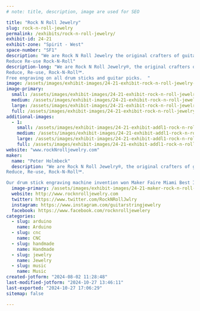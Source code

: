 ```yaml
---
# note: title, description, image are used for SEO

title: "Rock N Roll Jewelry"
slug: rock-n-roll-jewelry
permalink: /exhibits/rock-n-roll-jewelry/
exhibit-id: 24-21
exhibit-zone: "Spirit - West"
space-number: "SF1"
description: "We are Rock N Roll Jewelry the original crafters of guitar string jewelry.
Reduce Re-use Rock-N-Roll"
description-long: "We are Rock N Roll Jewelry®, the original crafters of guitar string jewelry (since 1991) such as our guitar stRINGs®, Bass-let® bracelets, and the Guitarwrist™, for who?  Guitar(wr)ists of course!  
Reduce, Re-use, Rock-N-Roll℠. 
Free engraving on all drum sticks and guitar picks.  "
image: /assets/images/exhibit-images/24-21-exhibit-rock-n-roll-jewelry-mnstatecage-large.jpg
image-primary: 
  small: /assets/images/exhibit-images/24-21-exhibit-rock-n-roll-jewelry-mnstatecage-small.jpg
  medium: /assets/images/exhibit-images/24-21-exhibit-rock-n-roll-jewelry-mnstatecage-medium.jpg
  large: /assets/images/exhibit-images/24-21-exhibit-rock-n-roll-jewelry-mnstatecage-large.jpg
  full: /assets/images/exhibit-images/24-21-exhibit-rock-n-roll-jewelry-mnstatecage-full.jpg
additional-images: 
  - 1:
    small: /assets/images/exhibit-images/24-21-exhibit-addl1-rock-n-roll-jewelry-makingjewelry-small.jpg
    medium: /assets/images/exhibit-images/24-21-exhibit-addl1-rock-n-roll-jewelry-makingjewelry-medium.jpg
    large: /assets/images/exhibit-images/24-21-exhibit-addl1-rock-n-roll-jewelry-makingjewelry-large.jpg
    full: /assets/images/exhibit-images/24-21-exhibit-addl1-rock-n-roll-jewelry-makingjewelry-full.jpg
website: "www.rockNrolljewelry.com"
maker: 
  name: "Peter Holmbeck"
  description: "We are Rock N Roll Jewelry®, the original crafters of guitar string jewelry (since 1991) such as our guitar stRINGs®, Bass-let® bracelets, and the Guitarwrist™, for who?  Guitar(wr)ists of course!  
Reduce, Re-use, Rock-N-Roll℠. 

Our drum stick engraving machine invention won Maker Faire Miami Best In Show award 2019."
  image-primary: /assets/images/exhibit-images/24-21-maker-rock-n-roll-jewelry-rnrjrednobgrnd-medium.png
  website: http://www.rocknrolljewelry.com
  twitter: https://www.twitter.com/RockNRollJwlry
  instagram: https://www.instagram.com/guitarstringjewelry
  facebook: https://www.facebook.com/rocknrolljewelery
categories: 
  - slug: arduino
    name: Arduino
  - slug: cnc
    name: CNC
  - slug: handmade
    name: Handmade
  - slug: jewelry
    name: Jewelry
  - slug: music
    name: Music
created-jotform: "2024-08-02 11:28:48"
last-modified-jotform: "2024-10-27 13:46:11"
last-exported: "2024-10-27 17:06:29"
sitemap: false

---
```

